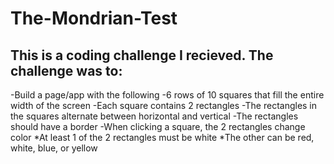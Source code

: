 # The-Mondrian-Test
## This is a coding challenge I recieved. The challenge was to: 
  -Build a page/app with the following
  -6 rows of 10 squares that fill the entire width of the screen
  -Each square contains 2 rectangles
  -The rectangles in the squares alternate between horizontal and vertical
  -The rectangles should have a border
  -When clicking a square, the 2 rectangles change color
  *At least 1 of the 2 rectangles must be white
  *The other can be red, white, blue, or yellow
